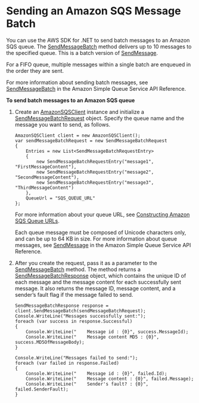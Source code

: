 # Sending an Amazon SQS Message Batch<a name="SendMessageBatch"></a>

You can use the AWS SDK for \.NET to send batch messages to an Amazon SQS queue\. The [SendMessageBatch](https://docs.aws.amazon.com/sdkfornet/v3/apidocs/items/SQS/MSQSSendMessageBatchSendMessageBatchRequest.html) method delivers up to 10 messages to the specified queue\. This is a batch version of [SendMessage](https://docs.aws.amazon.com/sdkfornet/v3/apidocs/items/SQS/MSQSSendMessageSendMessageRequest.html)\.

For a FIFO queue, multiple messages within a single batch are enqueued in the order they are sent\.

For more information about sending batch messages, see [SendMessageBatch](https://docs.aws.amazon.com/AWSSimpleQueueService/latest/APIReference/API_SendMessageBatch.html) in the Amazon Simple Queue Service API Reference\.

**To send batch messages to an Amazon SQS queue**

1. Create an [AmazonSQSClient](https://docs.aws.amazon.com/sdkfornet/v3/apidocs/items/SQS/TSQSClient.html) instance and initialize a [SendMessageBatchRequest](https://docs.aws.amazon.com/sdkfornet/v3/apidocs/items/SQS/TSendMessageBatchRequest.html) object\. Specify the queue name and the message you want to send, as follows\.

   ```
   AmazonSQSClient client = new AmazonSQSClient();
   var sendMessageBatchRequest = new SendMessageBatchRequest
   {
       Entries = new List<SendMessageBatchRequestEntry>
       {
           new SendMessageBatchRequestEntry("message1", "FirstMessageContent"),
           new SendMessageBatchRequestEntry("message2", "SecondMessageContent"),
           new SendMessageBatchRequestEntry("message3", "ThirdMessageContent")
       },
       QueueUrl = "SQS_QUEUE_URL"
   };
   ```

   For more information about your queue URL, see [Constructing Amazon SQS Queue URLs](QueueURL.md#sqs-queue-url)\.

   Each queue message must be composed of Unicode characters only, and can be up to 64 KB in size\. For more information about queue messages, see [SendMessage](https://docs.aws.amazon.com/AWSSimpleQueueService/latest/APIReference/API_SendMessage.html) in the Amazon Simple Queue Service API Reference\.

1. After you create the request, pass it as a parameter to the [SendMessageBatch](https://docs.aws.amazon.com/sdkfornet/v3/apidocs/items/SQS/MSQSSendMessageBatchSendMessageBatchRequest.html) method\. The method returns a [SendMessageBatchResponse](https://docs.aws.amazon.com/sdkfornet/v3/apidocs/items/SQS/TSendMessageBatchResponse.html) object, which contains the unique ID of each message and the message content for each successfully sent message\. It also returns the message ID, message content, and a sender’s fault flag if the message failed to send\.

   ```
   SendMessageBatchResponse response = client.SendMessageBatch(sendMessageBatchRequest);
   Console.WriteLine("Messages successfully sent:");
   foreach (var success in response.Successful)
   {
       Console.WriteLine("    Message id : {0}", success.MessageId);
       Console.WriteLine("    Message content MD5 : {0}", success.MD5OfMessageBody);
   }
   
   Console.WriteLine("Messages failed to send:");
   foreach (var failed in response.Failed)
   {
       Console.WriteLine("    Message id : {0}", failed.Id);
       Console.WriteLine("    Message content : {0}", failed.Message);
       Console.WriteLine("    Sender's fault? : {0}", failed.SenderFault);
   }
   ```